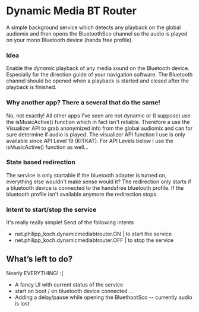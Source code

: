 # Dynamic Media BT Router
A simple background service which detects any playback on the global audiomix and then opens the BluetoothSco channel so the audio is played on your mono Bluetooth device (hands free profile).

### Idea
Enable the _dynamic_ playback of any media sound on the Bluetooth device. Especially for the direction guide of your navigation software.
The Bluetooth channel should be opened when a playback is started and closed after the playback is finished.

### Why another app? There a several that do the same!
No, not exactly! All other apps I've seen are not dynamic or (I suppose) use the isMusicActive() function which in fact isn't reliable.
Therefore a use the Visualizer API to grab anonymized info from the global audiomix and can for sure determine if audio is played.
The visualizer API function I use is only available since API Level 19 (KITKAT). For API Levels below I use the isMusicActive() function as well...

### State based redirection
The service is only startable if the bluetooth adapter is turned on, everything else wouldn't make sense would it?
The redirection only starts if a bluetooth device is connected to the handsfree bluetooth profile. If the bluetooth profile isn't available anymore the redirection stops.

### Intent to start/stop the service
It's really really simple!
Send of the following intents
 - net.philipp_koch.dynamicmediabtrouter.ON | to start the service
-  net.philipp_koch.dynamicmediabtrouter.OFF | to stop the service

## What’s left to do?
Nearly EVERYTHING! :(
- A fancy UI with current status of the service
- start on boot / on bluetooth device connected ...
- Adding a delay/pause while opening the BluethootSco -- currently audio is lost
